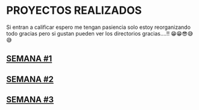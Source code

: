 # PROYECTOS REALIZADOS

Si entran a calificar espero me tengan pasiencia solo estoy reorganizando todo gracias pero si gustan pueden ver los directorios gracias....!! 😁😁😎😅😅

## [SEMANA #1](https://github.com/mikerazor5786/Challenges_Core-Code_Miguel-Tellez/blob/c152180bbb1baf0115740e30cc86b5190ec935dd/contenido/semana1.md)

## [SEMANA #2](https://github.com/mikerazor5786/Challenges_Core-Code_Miguel-Tellez/blob/22e2c2deefe1efad5d6c3d7226c8a1067b7d1aff/contenido/semana2.md)

## [SEMANA #3](https://github.com/mikerazor5786/Challenges_Core-Code_Miguel-Tellez/blob/683a2686e1d446e68a21a923cde077c399be2edd/contenido/semana3.md)
